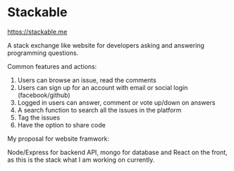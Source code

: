 # Stackable
https://stackable.me

A stack exchange like website for developers asking and answering programming questions.

Common features and actions:

1. Users can browse an issue, read the comments
2. Users can sign up for an account with email or social login (facebook/github)
3. Logged in users can answer, comment or vote up/down on answers
4. A search function to search all the issues in the platform
5. Tag the issues
6. Have the option to share code

My proposal for website framwork:

Node/Express for backend API, mongo for database and React on the front, as this is the stack what I am working on currently.
